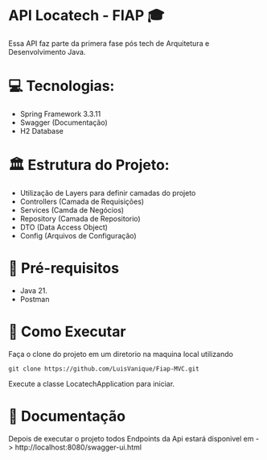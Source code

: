 
# API Locatech - FIAP 🎓


Essa API faz parte da primera fase pós tech de Arquitetura e Desenvolvimento Java.

# 💻 Tecnologias:
- Spring Framework 3.3.11
- Swagger (Documentação)
- H2 Database

# 🏛️ Estrutura do Projeto:
- Utilização de Layers para definir camadas do projeto
- Controllers (Camada de Requisições)
- Services (Camda de Negócios)
- Repository (Camada de Repositorio)
- DTO (Data Access Object)
- Config (Arquivos de Configuração)

#  📝 Pré-requisitos
- Java 21.
- Postman


# 🚀 Como Executar
Faça o clone do projeto em um diretorio na maquina local utilizando
````
git clone https://github.com/LuisVanique/Fiap-MVC.git
````
Execute a classe LocatechApplication para iniciar.

# 📄 Documentação
Depois de executar o projeto todos Endpoints da Api estará disponivel em ->  http://localhost:8080/swagger-ui.html



